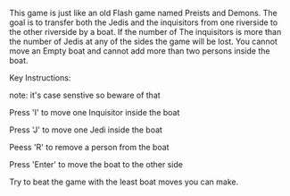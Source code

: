 This game is just like an old Flash game named Preists and Demons. The goal is to transfer both the Jedis and the inquisitors
from one riverside to the other riverside by a boat. If the number of The inquisitors is more
than the number of Jedis at any of the sides the game will be lost. You cannot move an Empty boat and cannot add more than two 
persons inside the boat.

Key Instructions:

note: it's case senstive so beware of that 


Press 'I' to move one Inquisitor inside the boat

Press 'J' to move one Jedi inside the boat

Peess 'R' to remove a person from the boat

Press 'Enter' to move the boat to the other side

Try to beat the game with the least boat moves you can make.
